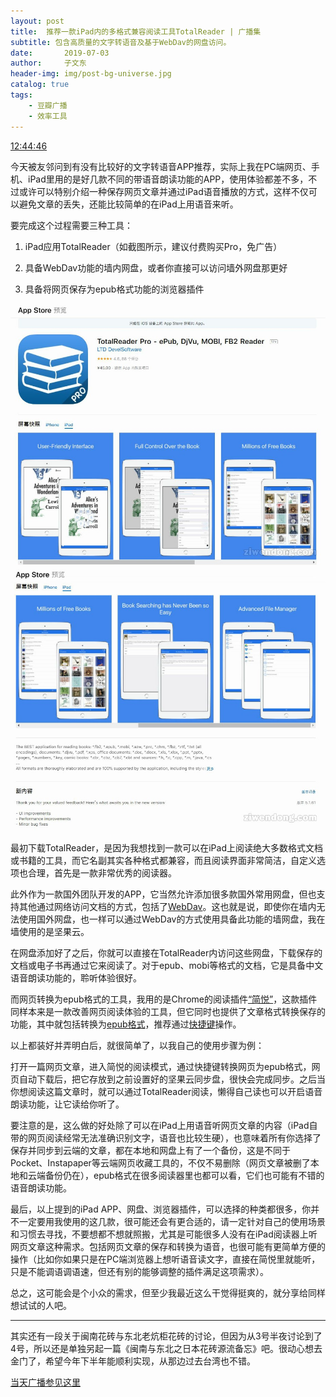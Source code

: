```yaml
---
layout: post
title:  推荐一款iPad内的多格式兼容阅读工具TotalReader | 广播集
subtitle: 包含高质量的文字转语音及基于WebDav的网盘访问。
date:       2019-07-03
author:     子文东
header-img: img/post-bg-universe.jpg
catalog: true
tags:
    - 豆瓣广播
    - 效率工具
---
```


[12:44:46](https://www.douban.com/people/gaobiedeying/status/2545573794/)

今天被友邻问到有没有比较好的文字转语音APP推荐，实际上我在PC端网页、手机、iPad里用的是好几款不同的带语音朗读功能的APP，使用体验都差不多，不过或许可以特别介绍一种保存网页文章并通过iPad语音播放的方式，这样不仅可以避免文章的丢失，还能比较简单的在iPad上用语音来听。

要完成这个过程需要三种工具：

1. iPad应用TotalReader（如截图所示，建议付费购买Pro，免广告）

2. 具备WebDav功能的墙内网盘，或者你直接可以访问墙外网盘那更好

3. 具备将网页保存为epub格式功能的浏览器插件

![](\img\190703-totalreader\01.jpg)
![](\img\190703-totalreader\02.jpg)

最初下载TotalReader，是因为我想找到一款可以在iPad上阅读绝大多数格式文档或书籍的工具，而它名副其实各种格式都兼容，而且阅读界面非常简洁，自定义选项也合理，首先是一款非常优秀的阅读器。

此外作为一款国外团队开发的APP，它当然允许添加很多款国外常用网盘，但也支持其他通过网络访问文档的方式，包括了[WebDav](http://help.jianguoyun.com/?p=2064)。这也就是说，即使你在墙内无法使用国外网盘，也一样可以通过WebDav的方式使用具备此功能的墙网盘，我在墙使用的是坚果云。

在网盘添加好了之后，你就可以直接在TotalReader内访问这些网盘，下载保存的文档或电子书再通过它来阅读了。对于epub、mobi等格式的文档，它是具备中文语音朗读功能的，聆听体验很好。

而网页转换为epub格式的工具，我用的是Chrome的阅读插件[“简悦”](http://ksria.com/simpread/)，这款插件同样本来是一款改善网页阅读体验的工具，但它同时也提供了文章格式转换保存的功能，其中就包括转换为[epub格式](http://ksria.com/simpread/docs/#/%E5%8F%91%E9%80%81%E5%88%B0-Epub)，推荐通过[快捷键](http://ksria.com/simpread/docs/#/%E5%BF%AB%E6%8D%B7%E9%94%AE)操作。

以上都装好并弄明白后，就很简单了，以我自己的使用步骤为例：

打开一篇网页文章，进入简悦的阅读模式，通过快捷键转换网页为epub格式，网页自动下载后，把它存放到之前设置好的坚果云同步盘，很快会完成同步。之后当你想阅读这篇文章时，就可以通过TotalReader阅读，懒得自己读也可以开启语音朗读功能，让它读给你听了。

要注意的是，这么做的好处除了可以在iPad上用语音听网页文章的内容（iPad自带的网页阅读经常无法准确识别文字，语音也比较生硬），也意味着所有你选择了保存并同步到云端的文章，都在本地和网盘上有了一个备份，这是不同于Pocket、Instapaper等云端网页收藏工具的，不仅不易删除（网页文章被删了本地和云端备份仍在），epub格式在很多阅读器里也都可以看，它们也可能有不错的语音朗读功能。

最后，以上提到的iPad APP、网盘、浏览器插件，可以选择的种类都很多，你并不一定要用我使用的这几款，很可能还会有更合适的，请一定针对自己的使用场景和习惯去寻找，不要想都不想就照搬，尤其是可能很多人没有在iPad阅读器上听网页文章这种需求。包括网页文章的保存和转换为语音，也很可能有更简单方便的操作（比如你如果只是在PC端浏览器上想听语音读文字，直接在简悦里就能听，只是不能调语调语速，但还有别的能够调整的插件满足这项需求）。

总之，这可能会是个小众的需求，但至少我最近这么干觉得挺爽的，就分享给同样想试试的人吧。

---

其实还有一段关于闽南花砖与东北老炕柜花砖的讨论，但因为从3号半夜讨论到了4号，所以还是单独另起一篇《闽南与东北之日本花砖源流备忘》吧。很动心想去金门了，希望今年下半年能顺利实现，从那边过去台湾也不错。

[当天广播参见这里](https://www.douban.com/people/gaobiedeying/status/2546150586/)